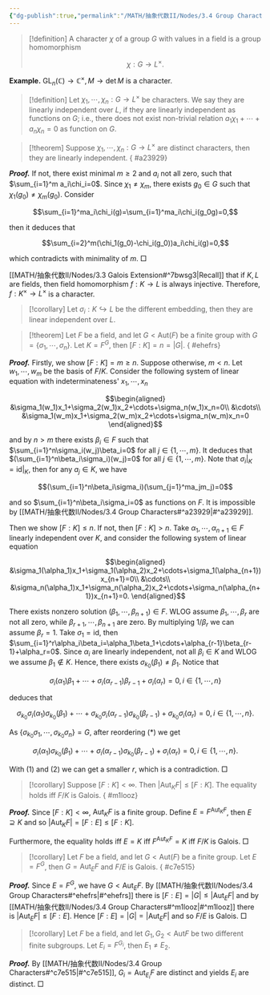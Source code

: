 ```yaml
---
{"dg-publish":true,"permalink":"/MATH/抽象代数II/Nodes/3.4 Group Characters/","dgPassFrontmatter":true}
---
```



> [!definition]
> A character $\chi$ of a group $G$ with values in a field is a group homomorphism
> 
> $$\chi:G\to L^\times.$$

**Example.** $\mathrm{GL}_n(\mathbb{C})\to \mathbb{C}^\times,M\to \det M$ is a character.

> [!definition]
> Let $\chi_1,\cdots,\chi_n:G\to L^\times$ be characters. We say they are linearly independent over $L$, if they are linearly independent as functions on $G$; i.e., there does not exist non-trivial relation $a_1\chi_1+\cdots+a_n\chi_n=0$ as function on $G$.


> [!theorem]
> Suppose $\chi_1,\cdots,\chi_n:G\to L^\times$ are distinct characters, then they are linearly independent.
{ #a23929}


**_Proof._**
If not, there exist minimal $m\geqslant 2$ and $a_i$ not all zero, such that $\sum_{i=1}^m a_i\chi_i=0$. Since $\chi_1\neq\chi_m$, there exists $g_0\in G$ such that $\chi_1(g_0)\neq \chi_m(g_0)$. Consider 

$$\sum_{i=1}^ma_i\chi_i(g)=\sum_{i=1}^ma_i\chi_i(g_0g)=0,$$

then it deduces that 

$$\sum_{i=2}^m(\chi_1(g_0)-\chi_i(g_0))a_i\chi_i(g)=0,$$

which contradicts with minimality of $m$.
□


[[MATH/抽象代数II/Nodes/3.3 Galois Extension#^7bwsg3\|Recall]] that if $K,L$ are fields, then field homomorphism $f:K\to L$ is always injective. Therefore, $f:K^\times\to L^\times$ is a character. 

> [!corollary]
> Let $\sigma_i:K\hookrightarrow L$ be the different embedding, then they are linear independent over $L$.


> [!theorem]
> Let $F$ be a field, and let $G<\mathrm{Aut}(F)$ be a finite group with $G=\{\sigma_1,\cdots,\sigma_n\}$. Let $K=F^G$, then $[F:K]=n=|G|$.
{ #ehefrs}


**_Proof._**
Firstly, we show $[F:K]=m\geqslant n$. Suppose otherwise, $m<n$. Let $w_1,\cdots,w_m$ be the basis of $F/K$. Consider the following system of linear equation with indeterminateness' $x_1,\cdots,x_n$

$$\begin{aligned}
&\sigma_1(w_1)x_1+\sigma_2(w_1)x_2+\cdots+\sigma_n(w_1)x_n=0\\
&\cdots\\
&\sigma_1(w_m)x_1+\sigma_2(w_m)x_2+\cdots+\sigma_n(w_m)x_n=0
\end{aligned}$$

and by $n>m$ there exists $\beta_i\in F$ such that $\sum_{i=1}^n\sigma_i(w_j)\beta_i=0$ for all $j\in\{1,\cdots,m\}$. It deduces that $(\sum_{i=1}^n\beta_i\sigma_i)(w_j)=0$ for all $j\in\{1,\cdots,m\}$. Note that $\sigma_i|_K=\mathrm{id}|_K$, then for any $a_j\in K$, we have 

$$(\sum_{i=1}^n\beta_i\sigma_i)(\sum_{j=1}^ma_jm_j)=0$$

and so $\sum_{i=1}^n\beta_i\sigma_i=0$ as functions on $F$. It is impossible by [[MATH/抽象代数II/Nodes/3.4 Group Characters#^a23929\|#^a23929]]. 

Then we show $[F:K]\leqslant n$. If not, then $[F:K]> n$. Take $\alpha_1,\cdots,\alpha_{n+1}\in F$ linearly independent over $K$, and consider the following system of linear equation 

$$\begin{aligned}
&\sigma_1(\alpha_1)x_1+\sigma_1(\alpha_2)x_2+\cdots+\sigma_1(\alpha_{n+1})x_{n+1}=0\\
&\cdots\\
&\sigma_n(\alpha_1)x_1+\sigma_n(\alpha_2)x_2+\cdots+\sigma_n(\alpha_{n+1})x_{n+1}=0.
\end{aligned}$$

There exists nonzero solution $(\beta_1,\cdots,\beta_{n+1})\in F$. WLOG assume $\beta_1,\cdots,\beta_r$ are not all zero, while $\beta_{r+1},\cdots,\beta_{n+1}$ are zero. By multiplying $1/\beta_r$ we can assume $\beta_r=1$. Take $\sigma_1=\mathrm{id}$, then $\sum_{i=1}^r\alpha_i\beta_i=\alpha_1\beta_1+\cdots+\alpha_{r-1}\beta_{r-1}+\alpha_r=0$. Since $\alpha_i$ are linearly independent, not all $\beta_i\in K$ and WLOG we assume $\beta_1\not\in K$. Hence, there exists $\sigma_{k_0}(\beta_1)\neq \beta_1$. Notice that

$$\sigma_i(\alpha_1)\beta_1+\cdots+\sigma_i(\alpha_{r-1})\beta_{r-1}+\sigma_i(\alpha_r)=0,i\in\{1,\cdots,n\}\tag{1}$$

deduces that 

$$\sigma_{k_0}\sigma_i(\alpha_1)\sigma_{k_0}(\beta_1)+\cdots+\sigma_{k_0}\sigma_i(\alpha_{r-1})\sigma_{k_0}(\beta_{r-1})+\sigma_{k_0}\sigma_i(\alpha_r)=0,i\in\{1,\cdots,n\}.\tag{*}$$

As $\{\sigma_{k_0}\sigma_1,\cdots,\sigma_{k_0}\sigma_n\}=G$, after reordering $(*)$ we get 

$$\sigma_i(\alpha_1)\sigma_{k_0}(\beta_1)+\cdots+\sigma_i(\alpha_{r-1})\sigma_{k_0}(\beta_{r-1})+\sigma_i(\alpha_r)=0,i\in\{1,\cdots,n\}\tag{2}.$$

With $(1)$ and $(2)$ we can get a smaller $r$, which is a contradiction. 
□


> [!corollary]
> Suppose $[F:K]<\infty$. Then $|\mathrm{Aut}_KF|\leqslant [F:K]$. The equality holds iff $F/K$ is Galois.
{ #m1looz}


**_Proof._**
Since $[F:K]<\infty$, $\mathrm{Aut}_KF$ is a finite group. Define $E=F^{\mathrm{Aut}_KF}$, then $E\supseteq K$ and so $|\mathrm{Aut}_KF|=[F:E]\leqslant [F:K]$. 

Furthermore, the equality holds iff $E=K$ iff $F^{\mathrm{Aut}_KF}=K$ iff $F/K$ is Galois.
□


> [!corollary]
> Let $F$ be a field, and let $G<\mathrm{Aut}(F)$ be a finite group. Let $E=F^G$, then $G=\mathrm{Aut}_EF$ and $F/E$ is Galois.
{ #c7e515}


**_Proof._**
Since $E=F^G$, we have $G<\mathrm{Aut}_EF$. By [[MATH/抽象代数II/Nodes/3.4 Group Characters#^ehefrs\|#^ehefrs]] there is $[F:E]=|G|\leqslant|\mathrm{Aut}_EF|$ and by [[MATH/抽象代数II/Nodes/3.4 Group Characters#^m1looz\|#^m1looz]] there is $|\mathrm{Aut}_EF|\leqslant [F:E]$. Hence $[F:E]=|G|=|\mathrm{Aut}_EF|$ and so $F/E$ is Galois.
□


> [!corollary]
> Let $F$ be a field, and let $G_1,G_2<\mathrm{Aut}F$ be two different finite subgroups. Let $E_i=F^{G_i}$, then $E_1\neq E_2$. 

**_Proof._**
By [[MATH/抽象代数II/Nodes/3.4 Group Characters#^c7e515\|#^c7e515]], $G_i=\mathrm{Aut}_{E_i}F$ are distinct and yields $E_i$ are distinct.
□
